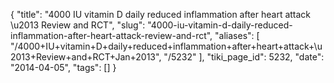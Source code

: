 {
    "title": "4000 IU vitamin D daily reduced inflammation after heart attack \u2013 Review and RCT",
    "slug": "4000-iu-vitamin-d-daily-reduced-inflammation-after-heart-attack-review-and-rct",
    "aliases": [
        "/4000+IU+vitamin+D+daily+reduced+inflammation+after+heart+attack+\u2013+Review+and+RCT+Jan+2013",
        "/5232"
    ],
    "tiki_page_id": 5232,
    "date": "2014-04-05",
    "tags": []
}